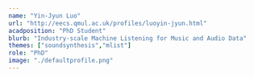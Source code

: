 ```yaml
---
name: "Yin-Jyun Luo"
url: "http://eecs.qmul.ac.uk/profiles/luoyin-jyun.html"
acadposition: "PhD Student"
blurb: "Industry-scale Machine Listening for Music and Audio Data"
themes: ["soundsynthesis","mlist"]
role: "PhD"
image: "./defaultprofile.png"
---
```

